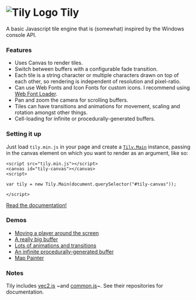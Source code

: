# ![Tily Logo](https://basementuniverse.github.io/tily/images/tily.svg "Tily Logo") Tily

A basic Javascript tile engine that is (somewhat) inspired by the Windows console API.

### Features

- Uses Canvas to render tiles.
- Switch between buffers with a configurable fade transition.
- Each tile is a string character or multiple characters drawn on top of each other, so rendering is independent of resolution and pixel-ratio.
- Can use Web Fonts and Icon Fonts for custom icons. I recommend using [Web Font Loader](https://github.com/typekit/webfontloader).
- Pan and zoom the camera for scrolling buffers.
- Tiles can have transitions and animations for movement, scaling and rotation amongst other things.
- Cell-loading for infinite or procedurally-generated buffers.

### Setting it up

Just load `tily.min.js` in your page and create a [`Tily.Main`](https://basementuniverse.github.io/tily/Tily.Main.html) instance, passing in the canvas element on which you want to render as an argument, like so:

    <script src="tily.min.js"></script>
    <canvas id="tily-canvas"></canvas>
    <script>

    var tily = new Tily.Main(document.querySelector("#tily-canvas"));

    </script>

[Read the documentation!](https://basementuniverse.github.io/tily/)

### Demos

- [Moving a player around the screen](https://basementuniverse.github.io/tily/demos/movingplayer/index.htm)
- [A really big buffer](https://basementuniverse.github.io/tily/demos/largebuffer/index.htm)
- [Lots of animations and transitions](https://basementuniverse.github.io/tily/demos/animations/index.htm)
- [An infinite procedurally-generated buffer](https://basementuniverse.github.io/tily/demos/proceduralbuffer/index.htm)
- [Map Painter](https://basementuniverse.github.io/tily/demos/mappainter/index.htm)

### Notes

Tily includes [vec2.js](https://github.com/basementuniverse/vec2) ~and [common.js](https://github.com/basementuniverse/commonjs)~. See their repositories for documentation.

